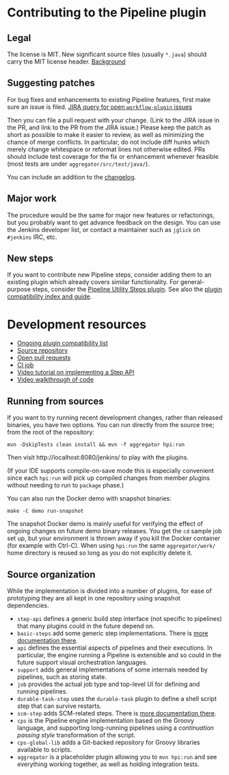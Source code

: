 # Contributing to the Pipeline plugin

## Legal

The license is MIT. New significant source files (usually `*.java`) should carry the MIT license header.
[Background](https://wiki.jenkins-ci.org/display/JENKINS/Governance+Document#GovernanceDocument-License)

## Suggesting patches

For bug fixes and enhancements to existing Pipeline features, first make sure an issue is filed.
[JIRA query for open `workflow-plugin` issues](https://issues.jenkins-ci.org/secure/IssueNavigator.jspa?reset=true&jqlQuery=project+%3D+JENKINS+AND+resolution+%3D+Unresolved+AND+component+%3D+workflow-plugin+ORDER+BY+key+DESC&mode=hide)

Then you can file a pull request with your change.
(Link to the JIRA issue in the PR, and link to the PR from the JIRA issue.)
Please keep the patch as short as possible to make it easier to review, as well as minimizing the chance of merge conflicts.
In particular, do not include diff hunks which merely change whitespace or reformat lines not otherwise edited.
PRs should include test coverage for the fix or enhancement whenever feasible (most tests are under `aggregator/src/test/java/`).

You can include an addition to the [changelog](CHANGES.md).

## Major work

The procedure would be the same for major new features or refactorings, but you probably want to get advance feedback on the design.
You can use the Jenkins developer list, or contact a maintainer such as `jglick` on `#jenkins` IRC, etc.

## New steps

If you want to contribute new Pipeline steps, consider adding them to an existing plugin which already covers similar functionality.
For general-purpose steps, consider the [Pipeline Utility Steps plugin](https://github.com/jenkinsci/pipeline-utility-steps-plugin).
See also the [plugin compatibility index and guide](COMPATIBILITY.md).

# Development resources

* [Ongoing plugin compatibility list](COMPATIBILITY.md)
* [Source repository](https://github.com/jenkinsci/workflow-plugin)
* [Open pull requests](https://github.com/jenkinsci/workflow-plugin/pulls)
* [CI job](https://jenkins.ci.cloudbees.com/job/plugins/job/workflow-plugin/)
* [Video tutorial on implementing a Step API](http://jenkins-ci.org/content/workflow-plugin-tutorial-writing-step-impl)
* [Video walkthrough of code](https://www.youtube.com/watch?v=tZygoTlW6YE)

## Running from sources

If you want to try running recent development changes, rather than released binaries, you have two options. You can run directly from the source tree; from the root of the repository:

    mvn -DskipTests clean install && mvn -f aggregator hpi:run

Then visit http://localhost:8080/jenkins/ to play with the plugins.

(If your IDE supports compile-on-save mode this is especially convenient since each `hpi:run` will pick up compiled changes from member plugins without needing to run to `package` phase.)

You can also run the Docker demo with snapshot binaries:

    make -C demo run-snapshot

The snapshot Docker demo is mainly useful for verifying the effect of ongoing changes on future demo binary releases. You get the `cd` sample job set up, but your environment is thrown away if you kill the Docker container (for example with Ctrl-C). When using `hpi:run` the same `aggregator/work/` home directory is reused so long as you do not explicitly delete it.

## Source organization

While the implementation is divided into a number of plugins, for ease of prototyping they are all kept in one repository using snapshot dependencies.

* `step-api` defines a generic build step interface (not specific to pipelines) that many plugins could in the future depend on.
* `basic-steps` add some generic step implementations. There is [more documentation there](basic-steps/CORE-STEPS.md).
* `api` defines the essential aspects of pipelines and their executions. In particular, the engine running a Pipeline is extensible and so could in the future support visual orchestration languages.
* `support` adds general implementations of some internals needed by pipelines, such as storing state.
* `job` provides the actual job type and top-level UI for defining and running pipelines.
* `durable-task-step` uses the `durable-task` plugin to define a shell script step that can survive restarts.
* `scm-step` adds SCM-related steps. There is [more documentation there](scm-step/README.md).
* `cps` is the Pipeline engine implementation based on the Groovy language, and supporting long-running pipelines using a _continuation passing style_ transformation of the script.
* `cps-global-lib` adds a Git-backed repository for Groovy libraries available to scripts.
* `aggregator` is a placeholder plugin allowing you to `mvn hpi:run` and see everything working together, as well as holding integration tests.
